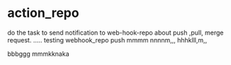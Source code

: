 # action_repo
do the task to send notification to web-hook-repo about push ,pull, merge request.
.....
testing webhook_repo push
mmmm nnnnm,,,
hhhklll,m,,

bbbggg
mmmkknaka
